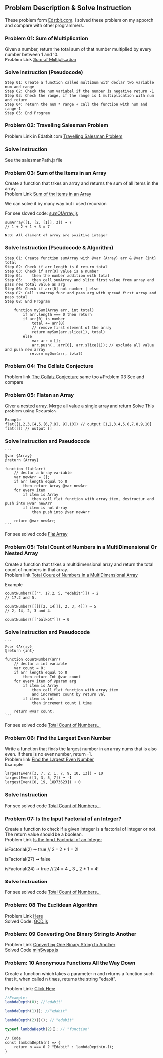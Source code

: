 ## Problem Description & Solve Instruction

These problem form [Edatbit.com](https://www.edabit.com). I solved these problem on my apporch and compare with other programmers.

### Problem 01: Sum of Multiplication

Given a number, return the total sum of that number multiplied by every number between 1 and 10.  
Problem Link [Sum of Multiplication](https://edabit.com/challenge/W8R9CPBThreBBXYLS)

### Solve Instruction (Pseudocode)

    Step 01: Create a function called multiSum with declar two variable num and range
    Step 02: Check the num variabel if the number is negative return -1
    Step 03: Check the range, if the range is 1 multiplication with num and return
    Step 04: return the num * range + call the function with num and range-1
    Step 05: End Program

### Problem 02: Travelling Salesman Problem

Problem Link in Edatbit.com [Travelling Salesman Problem](https://edabit.com/challenge/r453y7c3vBQz4Rrbn)

### Solve Instruction

See the salesmanPath.js file

### Problem 03: Sum of the Items in an Array

Create a function that takes an array and returns the sum of all items in the array.  
Problem Link [Sum of the Items in an Array](https://edabit.com/challenge/27Toh4rACcmRvRLrb)

We can solve it by many way but i used recursion

For see sloved code: [sumOfArray.js](https://github.com/arman-pro/ds-algorithm/blob/main/Edabit/Recursion/Eassy/sumOfArray.js)

```
sumArray([1, [2, [1]], 3]) ➞ 7
// 1 + 2 + 1 + 3 = 7

N:B: All element of array are positive integer

```

### Solve Instruction (Pseudocode & Algorithm)

    Step 01: Create function sumArray with @var {Array} arr & @var {int} total
    Step 02: Check if arr length is 0 return total
    Step 03: Check if arr[0] value is a number
    Step 04:    then the number addition with total
    Step 05:    then call sumArray and slice first value from array and pass new total value as arg
    Step 06: Check if arr[0] not number | else
    Step 07: Call sumArray func and pass arg with spread first array and pass total
    Step 08: End Program

```
    function mySum(Array arr, int total)
        if arr.length === 0 then return
        if arr[0] is number
            total += arr[0]
            // remove first element of the array
            return mySum(arr.slice(1), total)
        else
            var arr = [];
            arr.push(...arr[0], arr.slice(1)); // exclude all value and push new array
           return mySum(arr, total)
```

### Problem 04: The Collatz Conjecture

Problem link [The Collatz Conjecture](https://edabit.com/challenge/PyLwHawLofXKZWw4i)
same too #Problem 03
See and compare

### Problem 05: Flaten an Array

Giver a nested array. Merge all value a single array and return
Solve This problem using Recursion

```
Example
flat([1,2,3,[4,5,[6,7,8], 9],10]) // output [1,2,3,4,5,6,7,8,9,10]
flat([]) // output []
```

### Solve Instruction and Pseudocode

    ```
    @var {Array}
    @return {Array}

    function flat(arr)
        // declar a Array variable
        var newArr = [];
        if arr length equal to 0
            then return Array @var newArr
        for every item
            if item is Array
                then call flat function with array item, destructur and push into @var newArr
            if item is not Array
                then push into @var newArr

        return @var newArr;
    ```

For see solved code [Flat Array](https://github.com/arman-pro/ds-algorithm/tree/main/Edabit/Recursion/Eassy/flat.js)

### Problem 05: Total Count of Numbers in a MultiDimensional Or Nested Array

Create a function that takes a multidimensional array and return the total count of numbers in that array.  
Problem link [Total Count of Numbers in a MultiDimensional Array](https://edabit.com/challenge/6dC7GRf5SsbsNvYdk)

Example

```
countNumber([["", 17.2, 5, "edabit"]]) ➞ 2
// 17.2 and 5.

countNumber([[[[[2, 14]]], 2, 3, 4]]) ➞ 5
// 2, 14, 2, 3 and 4.

countNumber([["balkot"]]) ➞ 0
```

### Solve Instruction and Pseudocode

    ```
    @var {Array}
    @return {int}

    function countNumber(arr)
        // declar a int variable
        var count = 0;
        if arr length equal to 0
            then return Int @var count
        for every item of @param arg
            if item is Array
                then call flat function with array item
                and increment count by return val
            if item is int
                then increment count 1 time

        return @var count;
    ```

For see solved code [Total Count of Numbers...](https://github.com/arman-pro/ds-algorithm/tree/main/Edabit/Recursion/Eassy/countNumber.js)

### Problem 06: Find the Largest Even Number

Write a function that finds the largest number in an array nums that is also even. If there is no even number, return -1.  
Problem link [Find the Largest Even Number](https://edabit.com/challenge/DX898Gd3L6QXAWMSf)  
Example

```
largestEven([3, 7, 2, 1, 7, 9, 10, 13]) ➞ 10
largestEven([1, 3, 5, 7]) ➞ -1
largestEven([0, 19, 18973623]) ➞ 0
```

### Solve Instruction

For see solved code [Total Count of Numbers...](https://github.com/arman-pro/ds-algorithm/tree/main/Edabit/Recursion/Eassy/largestEvenNumber.js)

### Problem 07: Is the Input Factorial of an Integer?

Create a function to check if a given integer is a factorial of integer or not. The return value should be a boolean.  
Problem Link [Is the Input Factorial of an Integer](https://edabit.com/challenge/cAHN6sDdk8dSCoS2r)

isFactorial(2) ➞ true
// 2 = 2 \* 1 = 2!

isFactorial(27) ➞ false

isFactorial(24) ➞ true
// 24 = 4 _ 3 _ 2 \* 1 = 4!

### Solve Instruction

For see solved code [Total Count of Numbers...](https://github.com/arman-pro/ds-algorithm/tree/main/Edabit/Recursion/Eassy/isFactorial.js)

### Problem: 08 The Euclidean Algorithm

Problem Link [Here](https://edabit.com/challenge/ku3fnFZC5vrCRWn5K)  
Solved Code: [GCD.js](https://github.com/arman-pro/ds-algorithm/tree/main/Edabit/Recursion/Eassy/isFactorial.js)

### Problem: 09 Converting One Binary String to Another

Problem Link [Converting One Binary String to Another](https://edabit.com/challenge/HZcpmfBg6NstB5soN)  
Solved Code [minSwaps.js](https://github.com/arman-pro/ds-algorithm/tree/main/Edabit/Recursion/Eassy/minSwaps.js)

### Problem: 10 Anonymous Functions All the Way Down

Create a function which takes a parameter n and returns a function such that it, when called n times, returns the string "edabit".

Problem Link: [Click Here](https://edabit.com/challenge/zaJeE6susYdwRyB6j)

```js
//Example:
lambdaDepth(0); //"edabit"

lambdaDepth(1)(); //"edabit"

lambdaDepth(2)()(); // "edabit"

typeof lambdaDepth(2)(); // "function"
```

```Js
// Code
const lambdaDepth(n) => {
    return n === 0 ? "Edabit" : lambdaDepth(n-1);
}

```
